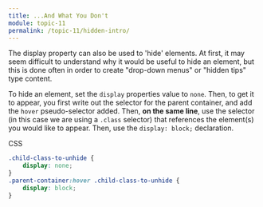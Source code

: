 ```yaml
---
title: ...And What You Don't
module: topic-11
permalink: /topic-11/hidden-intro/
---
```


<div class="divider-heading"></div>

The display property can also be used to 'hide' elements. At first, it may seem difficult to understand why it would be useful to hide an element, but this is done often in order to create "drop-down menus" or "hidden tips" type content.

To hide an element, set the `display` properties value to `none`. Then, to get it to appear, you first write out the selector for the parent container, and add the `hover` pseudo-selector added. Then, **on the same line**, use the selector (in this case we are using a `.class` selector) that references the element(s) you would like to appear. Then, use the `display: block;` declaration.

<div class="code-heading">
  <span class="css">CSS</span>
</div>

```css
.child-class-to-unhide {
    display: none;
}
.parent-container:hover .child-class-to-unhide {
    display: block;
}
```
